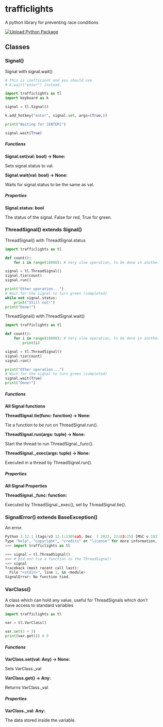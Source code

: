 # trafficlights

A python library for preventing race conditions

[![Upload Python Package](https://github.com/GloriousGlider8/trafficlights/actions/workflows/python-publish.yml/badge.svg?branch=main)](https://github.com/GloriousGlider8/trafficlights/actions/workflows/python-publish.yml)

## Classes

### Signal()

Signal with signal.wait()

```python
# This is inefficient and you should use
# k.wait("enter") instead.

import trafficlights as tl
import keyboard as k

signal = tl.Signal()

k.add_hotkey("enter", signal.set, args=(True,))

print("Waiting for [ENTER]")

signal.wait(True)
```

##### Functions

**Signal.set(val: bool) -> None:**

Sets signal.status to val.

**Signal.wait(val: bool) -> None:**

Waits for signal.status to be the same as val.

##### Properties

**Signal.status: bool**

The status of the signal. False for red, True for green.

### ThreadSignal() extends Signal()

ThreadSignal() with ThreadSignal.status

```python
import trafficlights as tl

def count():
    for i in range(10000): # Very slow operation, to be done in another thread.

signal = tl.ThreadSignal()
signal.tie(count)
signal.run()

print("Other operation...")
# Wait for the signal to turn green (completed)
while not signal.status:
    print("Still not!")
print("Done!")
```

ThreadSignal() with ThreadSignal.wait()

```python
import trafficlights as tl

def count():
    for i in range(10000): # Very slow operation, to be done in another thread.
        print(i)

signal = tl.ThreadSignal()
signal.tie(count)
signal.run()

print("Other operation...")
# Wait for the signal to turn green (completed)
signal.wait(True)
print("Done!")
```

##### Functions

**All Signal functions**

**ThreadSignal.tie(func: function) -> None:**

Tie a function to be run on ThreadSignal.run().

**ThreadSignal.run(args: tuple) -> None:**

Start the thread to run ThreadSignal._func().

**ThreadSignal._exec(args: tuple) -> None:**

Executed in a thread by ThreadSignal.run().

##### Properties

**All Signal Properties**

**ThreadSignal._func: function:**

Executed by ThreadSignal._exec(), set by ThreadSignal.tie().

### SignalError() extends BaseException()

An error.

```python
Python 3.12.1 (tags/v3.12.1:2305ca5, Dec  7 2023, 22:03:25) [MSC v.1937 64 bit (AMD64)] on win32
Type "help", "copyright", "credits" or "license" for more information.
>>> import trafficlights as tl

>>> signal = tl.ThreadSignal()
>>> # Did not tie a function to the ThreadSignal!
>>> signal
Traceback (most recent call last):
  File "<stdin>", line 1, in <module>
SignalError: No function tied.
```

### VarClass()

A class which can hold any value, useful for ThreadSignals which don't have access to standard variables

```python
import trafficlights as tl

var = tl.VarClass()

var.set(3 + 3)
print(var.get()) # 9
```

##### Functions

**VarClass.set(val: Any) -> None:**

Sets VarClass._val

**VarClass.get() -> Any:**

Returns VarClass._val

##### Properties

**VarClass._val: Any:**

The data stored inside the variable.
